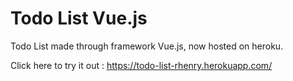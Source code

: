 # Todo List Vue.js
 Todo List made through framework Vue.js, now hosted on heroku. 
 
 Click here to try it out : https://todo-list-rhenry.herokuapp.com/
